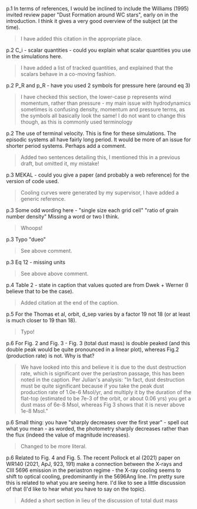 p.1 In terms of references, I would be inclined to include the Williams (1995) invited review paper "Dust Formation around WC stars", early on in the introduction. I think it gives a very good overview of the subject (at the time).

> I have added this citation in the appropriate place.

p.2 C_i - scalar quantities - could you explain what scalar quantities you use in the simulations here.

> I have added a list of tracked quantities, and explained that the scalars behave in a co-moving fashion.

p.2 P_R and p_R - have you used 2 symbols for pressure here (around eq 3)

> I have checked this section, the lower-case p represents wind momentum, rather than pressure - my main issue with hydrodynamics sometimes is confusing density, momentum and pressure terms, as the symbols all basically look the same! I do not want to change this though, as this is commonly used terminology

p.2 The use of terminal velocity. This is fine for these simulations. The episodic systems all have fairly long period. It would be more of an issue for shorter period systems. Perhaps add a comment.

> Added two sentences detailing this, I mentioned this in a previous draft, but omitted it, my mistake!

p.3 MEKAL - could you give a paper (and probably a web reference) for
the version of code used.

> Cooling curves were generated by my supervisor, I have added a generic reference.

p.3 Some odd wording here - "single size each grid cell"
"ratio of grain number density"
Missing a word or two I think.

> Whoops!

p.3 Typo "dueo"

> See above comment.

p.3 Eq 12 - missing units

> See above above comment.

p.4 Table 2 - state in caption that values quoted are from Dwek + Werner (I
believe that to be the case).

> Added citation at the end of the caption.

p.5 For the Thomas et al, orbit, d_sep varies by a factor 19 not 18 (or at least is much closer to 19 than 18).

> Typo!

p.6 For Fig. 2 and Fig. 3 - Fig. 3 (total dust mass) is double peaked (and this double peak would be quite pronounced in a linear plot), whereas Fig.2 (production rate) is not. Why is that?

> We have looked into this and believe it is due to the dust destruction rate, which is significant over the periastron passage, this has been noted in the caption.
> Per Julian's analysis: "In fact, dust destruction must be quite significant because if you take the peak dust production rate of 1.0e-6 Msol/yr, and multiply it by the duration of the flat-top (estimated to be 7e-3 of the orbit, or about 0.06 yrs) you get a dust mass of 6e-8 Msol, whereas Fig 3 shows that it is never above 1e-8 Msol."

p.6 Small thing: you have "sharply decreases over the first year" -
spell out what you mean - as worded, the photometry sharply decreases
rather than the flux (indeed the value of magnitude increases).

> Changed to be more literal.

p.6 Related to Fig. 4 and Fig. 5. The recent Pollock et al (2021) paper on WR140 (2021, ApJ, 923, 191) make a connection between the X-rays and CIII 5696 emission in the periastron regime - the X-ray cooling seems to shift to optical cooling, predominantly in the 5696Ang line. I'm pretty sure this is related to what you are seeing here. I'd like to see a little discussion of that (I'd like to hear what you have to say on the topic).

> Added a short section in lieu of the discussion of total dust mass